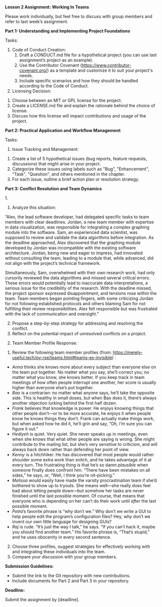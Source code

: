 ﻿**Lesson 2 Assignment: Working In Teams**

Please work individually, but feel free to discuss with group members and refer to last week’s assignment.

**Part 1: Understanding and Implementing Project Foundations**

Tasks:

1. Code of Conduct Creation:
   1) Draft a CONDUCT.md file for a hypothetical project (you can use last assignment’s project as an example).
   1) Use the Contributor Covenant (<https://www.contributor-covenant.org/>) as a template and customize it to suit your project's needs.
   1) Include specific scenarios and how they should be handled according to the Code of Conduct.
1. Licensing Decision:
1) Choose between an MIT or GPL license for the project.
1) Create a LICENSE.md file and explain the rationale behind the choice of license.
1) Discuss how this license will impact contributions and usage of the project.

**Part 2: Practical Application and Workflow Management**

Tasks:

1. Issue Tracking and Management:
1) Create a list of 5 hypothetical issues (bug reports, feature requests, discussions) that might arise in your project.
1) Categorize these issues using labels such as "Bug", "Enhancement", "Task", "Question", and others mentioned in the chapter.
1) For each issue, outline a brief action plan or resolution strategy.

**Part 3: Conflict Resolution and Team Dynamics**

1\.

1) Analyze this situation:

“Alex, the lead software developer, had delegated specific tasks to team members with clear deadlines. Jordan, a new team member with expertise in data visualization, was responsible for integrating a complex graphing module into the software. Sam, an experienced data scientist, was supposed to review and validate the data algorithms before integration. As the deadline approached, Alex discovered that the graphing module developed by Jordan was incompatible with the existing software architecture. Jordan, being new and eager to impress, had innovated without consulting the team, leading to a module that, while advanced, did not align with the project’s technical framework.

Simultaneously, Sam, overwhelmed with their own research work, had only cursorily reviewed the data algorithms and missed several critical errors. These errors would potentially lead to inaccurate data interpretations, a serious issue for the credibility of the research. With the deadline missed, the project sponsor expressed disappointment, and tensions rose within the team. Team members began pointing fingers, with some criticizing Jordan for not following established protocols and others blaming Sam for not fulfilling their review responsibilities. Alex felt responsible but was frustrated with the lack of communication and oversight.”

2) Propose a step-by-step strategy for addressing and resolving the conflict.
2) Reflect on the potential impact of unresolved conflicts on a project.
2. Team Member Profile Response:
1) Review the following team member profiles (from: <https://merely-useful.tech/py-rse/teams.html#teams-ex-invisible>) :
- *Anna* thinks she knows more about every subject than everyone else on the team put together. No matter what you say, she’ll correct you; no matter what you know, she knows better. If you keep track in team meetings of how often people interrupt one another, her score is usually higher than everyone else’s put together.
- *Bao* is a contrarian: no matter what anyone says, he’ll take the opposite side. This is healthy in small doses, but when Bao does it, there’s always another objection lurking behind the first half dozen.
- *Frank* believes that knowledge is power. He enjoys knowing things that other people don’t—or to be more accurate, he enjoys it when people know he knows things they don’t. Frank can actually make things work, but when asked how he did it, he’ll grin and say, “Oh, I’m sure you can figure it out.”
- *Hediyeh* is quiet. Very quiet. She never speaks up in meetings, even when she knows that what other people are saying is wrong. She might contribute to the mailing list, but she’s very sensitive to criticism, and will always back down rather than defending her point of view.
- *Kenny* is a hitchhiker. He has discovered that most people would rather shoulder some extra work than snitch, and he takes advantage of it at every turn. The frustrating thing is that he’s so damn *plausible* when someone finally does confront him. “There have been mistakes on all sides,” he says, or, “Well, I think you’re nit-picking.”
- *Melissa* would easily have made the varsity procrastination team if she’d bothered to show up to tryouts. She means well—she really does feel bad about letting people down—but somehow her tasks are never finished until the last possible moment. Of course, that means that everyone who is depending on her can’t do their work until *after* the last possible moment.
- *Petra*’s favorite phrase is “why don’t we.” Why don’t we write a GUI to help people edit the program’s configuration files? Hey, why don’t we invent our own little language for designing GUIs?
- *Raj* is rude. “It’s just the way I talk,” he says. “If you can’t hack it, maybe you should find another team.” His favorite phrase is, “That’s stupid,” and he uses obscenity in every second sentence.
2) Choose three profiles, suggest strategies for effectively working with and integrating these individuals into the team.
2) Compare your discussion with your group members.

**Submission Guidelines:**

- Submit the link to the Git repository with new contributions.
- Include documents for Part 2 and Part 3 in your repository.

**Deadline:**

Submit the assignment by [deadline].
